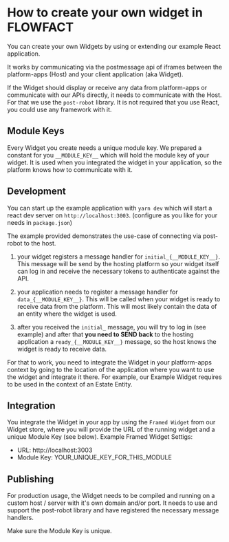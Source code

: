 # How to create your own widget in FLOWFACT

You can create your own Widgets by using or extending our example React application.

It works by communicating via the postmessage api of iframes between the platform-apps (Host) and your client application (aka Widget).

If the Widget should display or receive any data from platform-apps or communicate with our APIs directly, it needs to communicate with the Host. For that we use the `post-robot` library. It is not required that you use React, you could use any framework with it.


## Module Keys
Every Widget you create needs a unique module key. We prepared a constant for you `__MODULE_KEY__` which will hold the module key of your widget. It is used when you integrated the widget in your application, so the platform knows how to communicate with it.

## Development
You can start up the example application with `yarn dev` which will start a react dev server on `http://localhost:3003`. (configure as you like for your needs in `package.json`)

The example provided demonstrates the use-case of connecting via post-robot to the host.

1. your widget registers a message handler for `initial_{__MODULE_KEY__}`. This message will be send by the hosting platform so your widget itself can log in and receive the necessary tokens to authenticate against the API.

2. your application needs to register a message handler for `data_{__MODULE_KEY__}`. This will be called when your widget is ready to receive data from the platform. This will most likely contain the data of an entity where the widget is used.

3. after you received the `initial_` message, you will try to log in (see example) and after that **you need to SEND back** to the hosting application a `ready_{__MODULE_KEY__}` message, so the host knows the widget is ready to receive data.

For that to work, you need to integrate the Widget in your platform-apps context by going to the location of the application where you want to use the widget and integrate it there. For example, our Example Widget requires to be used in the context of an Estate Entity.

## Integration

You integrate the Widget in your app by using the `Framed Widget` from our Widget store, where you will provide the URL of the running widget and a unique Module Key (see below). Example Framed Widget Settigs:

- URL: http://localhost:3003
- Module Key: YOUR_UNIQUE_KEY_FOR_THIS_MODULE

## Publishing

For production usage, the Widget needs to be compiled and running on a custom host / server with it's own domain and/or port. It needs to use and support the post-robot library and have registered the necessary message handlers.

Make sure the Module Key is unique.
